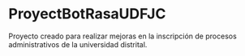 # ProyectBotRasaUDFJC
Proyecto creado para realizar mejoras en la inscripción de procesos administrativos de la universidad distrital.
